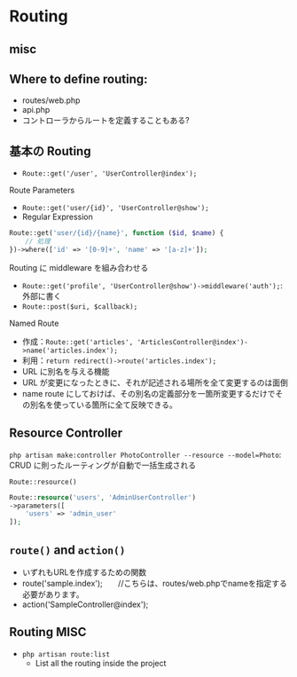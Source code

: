 
# Routing

## misc

## Where to define routing:
- routes/web.php
- api.php
- コントローラからルートを定義することもある?


## 基本の Routing

- `Route::get('/user', 'UserController@index');`

Route Parameters

- `Route::get('user/{id}', 'UserController@show');`
- Regular Expression

```php
Route::get('user/{id}/{name}', function ($id, $name) {
    // 処理
})->where(['id' => '[0-9]+', 'name' => '[a-z]+']);
```

Routing に middleware を組み合わせる

- `Route::get('profile', 'UserController@show')->middleware('auth');`: 外部に書く
- `Route::post($uri, $callback);`

Named Route

- 作成：`Route::get('articles', 'ArticlesController@index')->name('articles.index');`
- 利用：`return redirect()->route('articles.index');`
- URL に別名を与える機能
- URL が変更になったときに、それが記述される場所を全て変更するのは面倒
- name route にしておけば、その別名の定義部分を一箇所変更するだけでその別名を使っている箇所に全て反映できる。

## Resource Controller

`php artisan make:controller PhotoController --resource --model=Photo`: CRUD に則ったルーティングが自動で一括生成される

`Route::resource()`

```php
Route::resource('users', 'AdminUserController')
->parameters([
    'users' => 'admin_user'
]);
```

## `route()` and `action()`

- いずれもURLを作成するための関数
- route('sample.index');　　//こちらは、routes/web.phpでnameを指定する必要があります。
- action('SampleController@index');

## Routing MISC

- `php artisan route:list`
  - List all the routing inside the project

